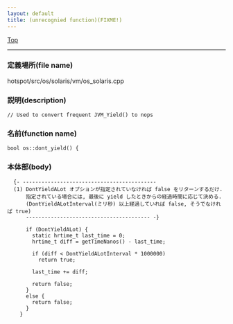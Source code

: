 ```yaml
---
layout: default
title: (unrecognied function)(FIXME!)
---
```

[Top](../index.html)

--- 
### 定義場所(file name)
hotspot/src/os/solaris/vm/os_solaris.cpp
### 説明(description)

```
// Used to convert frequent JVM_Yield() to nops
```

### 名前(function name)
```
bool os::dont_yield() {
```

### 本体部(body)
```
  {- -------------------------------------------
  (1) DontYieldALot オプションが指定されていなければ false をリターンするだけ.
      指定されている場合には, 最後に yield したときからの経過時間に応じて決める.
      (DontYieldALotInterval(ミリ秒) 以上経過していれば false, そうでなければ true)
      ---------------------------------------- -}

	  if (DontYieldALot) {
	    static hrtime_t last_time = 0;
	    hrtime_t diff = getTimeNanos() - last_time;
	
	    if (diff < DontYieldALotInterval * 1000000)
	      return true;
	
	    last_time += diff;
	
	    return false;
	  }
	  else {
	    return false;
	  }
	}
	
```


